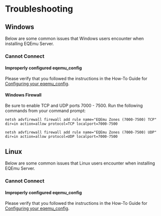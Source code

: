 # Troubleshooting

## Windows

Below are some common issues that Windows users encounter when installing EQEmu Server.

### Cannot Connect

#### Improperly configured eqemu_config

Please verify that you followed the instructions in the How-To Guide for [Configuring your eqemu_config](configure-your-eqemu_config.md).

#### Windows Firewall

Be sure to enable TCP and UDP ports 7000 - 7500.  Run the following commands from your command prompt:

```text
netsh advfirewall firewall add rule name="EQEmu Zones (7000-7500) TCP" dir=in action=allow protocol=TCP localport=7000-7500
```

```text
netsh advfirewall firewall add rule name="EQEmu Zones (7000-7500) UDP" dir=in action=allow protocol=UDP localport=7000-7500
```



## Linux

Below are some common issues that Linux users encounter when installing EQEmu Server.

### Cannot Connect

#### Improperly configured eqemu_config

Please verify that you followed the instructions in the How-To Guide for [Configuring your eqemu_config](configure-your-eqemu_config.md).

